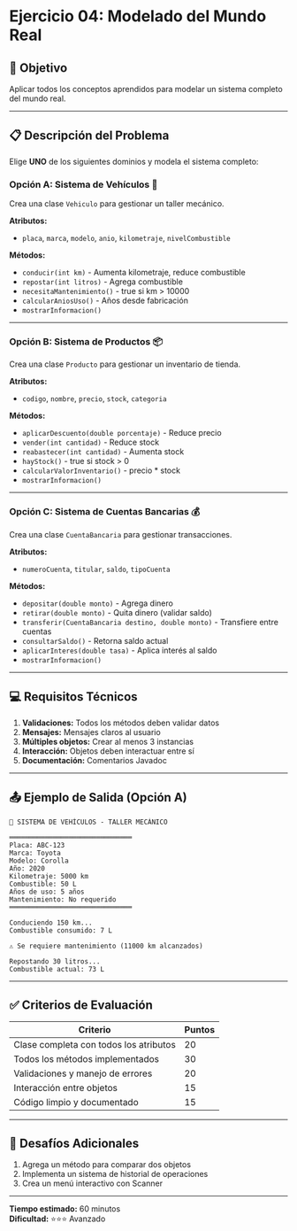 # Ejercicio 04: Modelado del Mundo Real

## 🎯 Objetivo

Aplicar todos los conceptos aprendidos para modelar un sistema completo del mundo real.

---

## 📋 Descripción del Problema

Elige **UNO** de los siguientes dominios y modela el sistema completo:

### Opción A: Sistema de Vehículos 🚗

Crea una clase `Vehiculo` para gestionar un taller mecánico.

**Atributos:**
- `placa`, `marca`, `modelo`, `anio`, `kilometraje`, `nivelCombustible`

**Métodos:**
- `conducir(int km)` - Aumenta kilometraje, reduce combustible
- `repostar(int litros)` - Agrega combustible
- `necesitaMantenimiento()` - true si km > 10000
- `calcularAniosUso()` - Años desde fabricación
- `mostrarInformacion()`

---

### Opción B: Sistema de Productos 📦

Crea una clase `Producto` para gestionar un inventario de tienda.

**Atributos:**
- `codigo`, `nombre`, `precio`, `stock`, `categoria`

**Métodos:**
- `aplicarDescuento(double porcentaje)` - Reduce precio
- `vender(int cantidad)` - Reduce stock
- `reabastecer(int cantidad)` - Aumenta stock
- `hayStock()` - true si stock > 0
- `calcularValorInventario()` - precio * stock
- `mostrarInformacion()`

---

### Opción C: Sistema de Cuentas Bancarias 💰

Crea una clase `CuentaBancaria` para gestionar transacciones.

**Atributos:**
- `numeroCuenta`, `titular`, `saldo`, `tipoCuenta`

**Métodos:**
- `depositar(double monto)` - Agrega dinero
- `retirar(double monto)` - Quita dinero (validar saldo)
- `transferir(CuentaBancaria destino, double monto)` - Transfiere entre cuentas
- `consultarSaldo()` - Retorna saldo actual
- `aplicarInteres(double tasa)` - Aplica interés al saldo
- `mostrarInformacion()`

---

## 💻 Requisitos Técnicos

1. **Validaciones:** Todos los métodos deben validar datos
2. **Mensajes:** Mensajes claros al usuario
3. **Múltiples objetos:** Crear al menos 3 instancias
4. **Interacción:** Objetos deben interactuar entre sí
5. **Documentación:** Comentarios Javadoc

---

## 📤 Ejemplo de Salida (Opción A)

```
🚗 SISTEMA DE VEHÍCULOS - TALLER MECÁNICO

═══════════════════════════════
Placa: ABC-123
Marca: Toyota
Modelo: Corolla
Año: 2020
Kilometraje: 5000 km
Combustible: 50 L
Años de uso: 5 años
Mantenimiento: No requerido
═══════════════════════════════

Conduciendo 150 km...
Combustible consumido: 7 L

⚠️ Se requiere mantenimiento (11000 km alcanzados)

Repostando 30 litros...
Combustible actual: 73 L
```

---

## ✅ Criterios de Evaluación

| Criterio | Puntos |
|----------|--------|
| Clase completa con todos los atributos | 20 |
| Todos los métodos implementados | 30 |
| Validaciones y manejo de errores | 20 |
| Interacción entre objetos | 15 |
| Código limpio y documentado | 15 |

---

## 🚀 Desafíos Adicionales

1. Agrega un método para comparar dos objetos
2. Implementa un sistema de historial de operaciones
3. Crea un menú interactivo con Scanner

---

**Tiempo estimado:** 60 minutos  
**Dificultad:** ⭐⭐⭐ Avanzado
